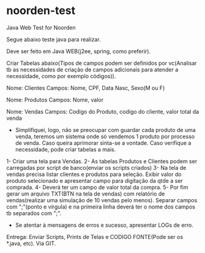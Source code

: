 # noorden-test
Java Web Test for Noorden

Segue abaixo teste java para realizar.

Deve ser feito em Java WEB(j2ee, spring, como preferir).

Criar Tabelas abaixo(Tipos de campos podem ser definidos por vc(Analisar tb as necessidades de criação de campos adicionais para atender a necessidade, como por exemplo códigos)).

Nome: Clientes
Campos: Nome, CPF, Data Nasc, Sexo(M ou F)

Nome: Produtos
Campos: Nome, valor

Nome: Vendas
Campos: Codigo do Produto, codigo do cliente, valor total da venda

* Simplifiquei, logo, não se preocupar com guardar cada produto de uma venda, teremos um sistema onde só vendemos 1 produto por processo de venda. Caso queira aprimorar sinta-se a vontade. Caso verifique a necessidade, pode criar tabelas a mais.

1- Criar uma tela para Vendas. 
2- As tabelas Produtos e Clientes podem ser carregadas por script de banco(enviar os scripts criados)
3- Na tela de vendas precisa listar clientes e produtos para seleção. Exibir valor do produto selecionado e apresentar campo para digitação da qtde a ser comprada.
4- Deverá ter um campo de valor total da compra.
5- Por fim gerar um arquivo TXT(BTN na tela de vendas) com relatório de vendas(realizar uma simulação de 10 vendas pelo menos). Separar campos com ";"(ponto e vírgula) e na primeira linha deverá ter o nome dos campos tb separados com ";".

* Se atentar à mensagens de erros e sucesso, apresentar LOGs de erro.

Entrega:
Enviar Scripts, Prints de Telas e CODIGO FONTE(Pode ser os *.java, etc). Via GIT. 
